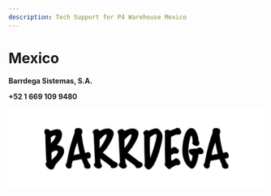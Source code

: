 ```yaml
---
description: Tech Support for P4 Warehouse Mexico
---
```


# Mexico

**Barrdega Sistemas, S.A.**

**+52 1 669 109 9480**

![](<../../.gitbook/assets/Barrdega Web.png>)
